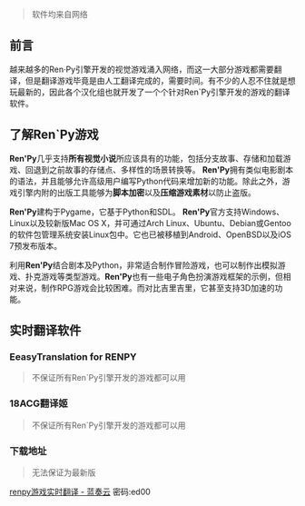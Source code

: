 > 软件均来自网络

## 前言

​	越来越多的Ren·Py引擎开发的视觉游戏涌入网络，而这一大部分游戏都需要翻译，但是翻译游戏毕竟是由人工翻译完成的，需要时间。有不少的人忍不住就是想玩最新的，因此各个汉化组也就开发了一个个针对Ren`Py引擎开发的游戏的翻译软件。

## 了解Ren`Py游戏

**Ren'Py**几乎支持**所有视觉小说**所应该具有的功能，包括分支故事、存储和加载游戏、回退到之前故事的存储点、多样性的场景转换等。 **Ren'Py**拥有类似电影剧本的语法，并且能够允许高级用户编写Python代码来增加新的功能。除此之外，游戏引擎内附的出版工具能够为**脚本加密**以及**压缩游戏素材**以防止盗版。

**Ren'Py**建构于Pygame，它基于Python和SDL。 **Ren'Py**官方支持Windows、Linux以及较新版Mac OS X，并可通过Arch Linux、Ubuntu、Debian或Gentoo的软件包管理系统安装Linux包中。它也已被移植到Android、OpenBSD以及iOS 7预发布版本。

<!-- more -->

利用**Ren'Py**结合剧本及Python，非常适合制作冒险游戏，也可以制作出模拟游戏、扑克游戏等类型游戏。**Ren'Py**也有一些电子角色扮演游戏框架的示例，但相对来说，制作RPG游戏会比较困难。而对比吉里吉里，它甚至支持3D加速的功能。

## 实时翻译软件

### EeasyTranslation for RENPY

> 不保证所有Ren`Py引擎开发的游戏都可以用

### 18ACG翻译姬

> 不保证所有Ren`Py引擎开发的游戏都可以用

### 下载地址

> 无法保证为最新版

[renpy游戏实时翻译 - 蓝奏云](https://liuji.lanzoui.com/b06artmuf)
密码:ed00

